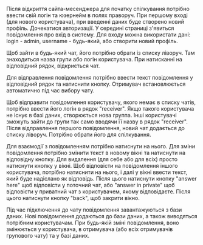 <p>Після відкриття сайта-месенджера для початку спілкування потрібно ввести свій логін та юзернейм в полях праворуч. При першому вході (для нового користувача), при введенні даних буде створено новий профіль. Дочекатися авторизації. У середині страниці з'явиться повідомлення про вхід в систему. Для входу можна використати дані: login - admin, username - будь-який, або створити новий профіль.</p>
<p>
Щоб зайти в будь-який чат, його потрібно обрати із списку ліворуч. Там знаходиться назва групи або логін користувача. При натисканні на відповідний рядок, відкриється чат.</p>
<p>Для відправлення повідомлення потрібно ввести текст повідомлення у відповідний рядок та натиснити кнопку. Отримувач встановлюється автоматично під час вибору чату.</p>
<p>Щоб відправити повідомлення користувачу, якого немає в списку чатів, потрібно ввести його логін в рядок "receiver". Якщо такого користувача не існує в базі даних, створюється нова группа. Інші користувачі зможуть зайти до групи так само вводячи її назву в рядок "receiver". Після відправлення першого повідомлення, новий чат додається до списку ліворуч. Потрібно обрати його для спілкування.</p>
<p>Для взаємодії з повідомленням потрібно натиснути на нього. Для зміни повідомлення потрібно змінити текст в новому вікні та натиснути на відповідну кнопку. Для видалення (для себе або для всіх) просто натиснути кнопку у вікні. Щоб відповісти на повідомлення іншого користувача, потрібно натиснити на нього, і далі у вікні ввести текст, який буде надіслано як відповідь. Після цього натиснути кнопку "answer here" щоб відповісти у поточний чат, або "answer in private" щоб відповісти у приватний чат з користувачем, якому відповідаєте. Після цього натиснути кнопку "back", щоб закрити вікно.</p>
<p>Під час підключення до чату повідомлення завантажуються з бази даних. Нові повідомлення додаються до бази даних, а також виводяться потрібним користувачам. При будь-якій зміні повідомлення, воно змінюється у користувача, в отримувача (або всіх отримувачів групового чату) та у базі даних.</p>
